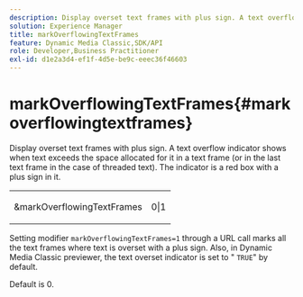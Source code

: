```yaml
---
description: Display overset text frames with plus sign. A text overflow indicator shows when text exceeds the space allocated for it in a text frame (or in the last text frame in the case of threaded text). The indicator is a red box with a plus sign in it.
solution: Experience Manager
title: markOverflowingTextFrames
feature: Dynamic Media Classic,SDK/API
role: Developer,Business Practitioner
exl-id: d1e2a3d4-ef1f-4d5e-be9c-eeec36f46603
---
```

# markOverflowingTextFrames{#markoverflowingtextframes}

Display overset text frames with plus sign. A text overflow indicator shows when text exceeds the space allocated for it in a text frame (or in the last text frame in the case of threaded text). The indicator is a red box with a plus sign in it.

<table id="simpletable_F17FD29EB52043BF9000923ED5195A26"> 
 <tr class="strow"> 
  <td class="stentry"> <p><span class="codeph"> &amp;markOverflowingTextFrames</span> </p> </td> 
  <td class="stentry"> <p>0|1 </p></td> 
 </tr> 
</table>

Setting modifier `markOverflowingTextFrames=1` through a URL call marks all the text frames where text is overset with a plus sign. Also, in Dynamic Media Classic previewer, the text overset indicator is set to " `TRUE`" by default.

Default is 0.
